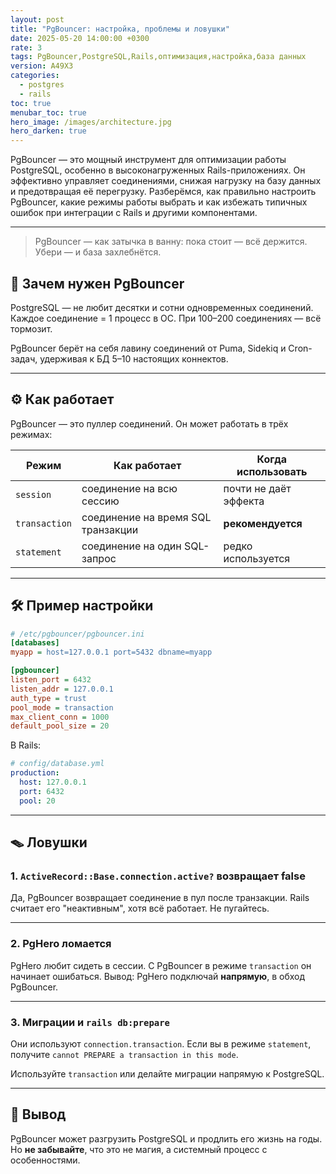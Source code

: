 ```yaml
---
layout: post
title: "PgBouncer: настройка, проблемы и ловушки"
date: 2025-05-20 14:00:00 +0300
rate: 3
tags: PgBouncer,PostgreSQL,Rails,оптимизация,настройка,база данных
version: A49X3
categories:
  - postgres
  - rails
toc: true
menubar_toc: true
hero_image: /images/architecture.jpg
hero_darken: true
---
```

PgBouncer — это мощный инструмент для оптимизации работы PostgreSQL, особенно в высоконагруженных Rails-приложениях. Он эффективно управляет соединениями, снижая нагрузку на базу данных и предотвращая её перегрузку. Разберёмся, как правильно настроить PgBouncer, какие режимы работы выбрать и как избежать типичных ошибок при интеграции с Rails и другими компонентами.

---
> PgBouncer — как затычка в ванну: пока стоит — всё держится. Убери — и база захлебнётся.

## 🧠 Зачем нужен PgBouncer

PostgreSQL — не любит десятки и сотни одновременных соединений.  
Каждое соединение = 1 процесс в ОС. При 100–200 соединениях — всё тормозит.

PgBouncer берёт на себя лавину соединений от Puma, Sidekiq и Cron-задач, удерживая к БД 5–10 настоящих коннектов.

---

## ⚙️ Как работает

PgBouncer — это пуллер соединений. Он может работать в трёх режимах:

| Режим         | Как работает                             | Когда использовать         |
|---------------|------------------------------------------|----------------------------|
| `session`     | соединение на всю сессию                 | почти не даёт эффекта      |
| `transaction` | соединение на время SQL транзакции       | **рекомендуется**          |
| `statement`   | соединение на один SQL-запрос            | редко используется         |

---

## 🛠 Пример настройки

```ini
# /etc/pgbouncer/pgbouncer.ini
[databases]
myapp = host=127.0.0.1 port=5432 dbname=myapp

[pgbouncer]
listen_port = 6432
listen_addr = 127.0.0.1
auth_type = trust
pool_mode = transaction
max_client_conn = 1000
default_pool_size = 20
````

В Rails:

```yaml
# config/database.yml
production:
  host: 127.0.0.1
  port: 6432
  pool: 20
```

---

## 🪤 Ловушки

### 1. `ActiveRecord::Base.connection.active?` возвращает false

Да, PgBouncer возвращает соединение в пул после транзакции.
Rails считает его "неактивным", хотя всё работает. Не пугайтесь.

---

### 2. PgHero ломается

PgHero любит сидеть в сессии. С PgBouncer в режиме `transaction` он начинает ошибаться.
Вывод: PgHero подключай **напрямую**, в обход PgBouncer.

---

### 3. Миграции и `rails db:prepare`

Они используют `connection.transaction`.
Если вы в режиме `statement`, получите `cannot PREPARE a transaction in this mode`.

Используйте `transaction` или делайте миграции напрямую к PostgreSQL.

---

## 🧩 Вывод

PgBouncer может разгрузить PostgreSQL и продлить его жизнь на годы.
Но **не забывайте**, что это не магия, а системный процесс с особенностями.

